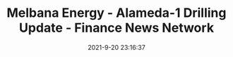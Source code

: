---
"title": "Melbana Energy - Alameda-1 Drilling Update - Finance News Network"
"date": "2021-9-20 23:16:37"
"feed_name": "GOOGLENEWSDRILLING"
"feed_website": "https://news.google.com/search?q=drilling%2Bincident&hl=en-US&gl=US&ceid=US:en"
"feed_rss": "https://news.google.com/rss/search?q=drilling%2Bincident&hl=en-US&gl=US&ceid=US:en"
"link": "https://www.finnewsnetwork.com.au/companyreports/melbana-energy/20210921/melbana-energy-%7C%7C%7C-alameda%7C%7C%7C1-drilling-update"
"file": "_posts/2021-1-1-8886af4891572732d7da5a9a34f772721e484088.md"
"accident": "0"
"drilling": "0"
"dead": "0"
"injured": "0"
"where": "unknown site"
"place": "unknown place"
---